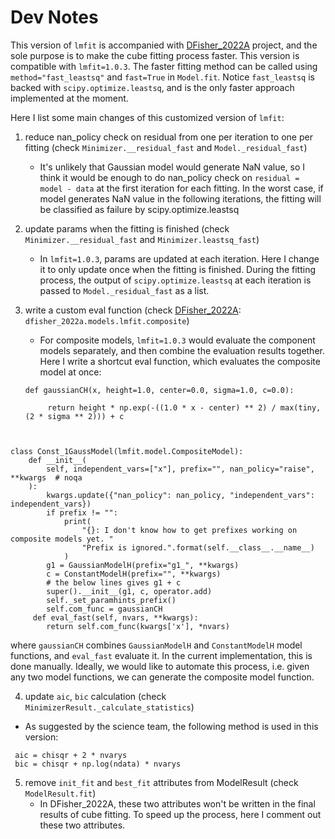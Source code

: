 # Dev Notes

 This version of `lmfit` is accompanied with [DFisher_2022A](https://github.com/ADACS-Australia/dfisher_2022a) project, and the sole purpose is to make the cube fitting process faster. This version is compatible with `lmfit=1.0.3`. The faster fitting method can be called using `method="fast_leastsq"` and `fast=True` in `Model.fit`. Notice `fast_leastsq` is backed with `scipy.optimize.leastsq`, and is the only faster approach implemented at the moment.

Here I list some main changes of this customized version of `lmfit`:
1. reduce nan_policy check on residual from one per iteration to one per fitting (check `Minimizer.__residual_fast` and `Model._residual_fast`)
	- It's unlikely that Gaussian model would generate NaN value, so I think it would be enough to do nan_policy check on `residual = model - data` at the first iteration for each fitting. In the worst case, if model generates NaN value in the following iterations, the fitting will be classified as failure by scipy.optimize.leastsq
	
2. update params when the fitting is finished (check `Minimizer.__residual_fast` and `Minimizer.leastsq_fast`)
    - In `lmfit=1.0.3`, params are updated at each iteration. Here I change it to only update once when the fitting is finished. During the fitting process, the output of `scipy.optimize.leastsq` at each iteration is passed to `Model._residual_fast` as a list.

3. write a custom eval function (check [DFisher_2022A](https://github.com/ADACS-Australia/dfisher_2022a): `dfisher_2022a.models.lmfit.composite`)
   - For composite models, `lmfit=1.0.3` would evaluate the component models separately, and then combine the evaluation results together. Here I write a shortcut eval function, which evaluates the composite model at once:
   ```
   def gaussianCH(x, height=1.0, center=0.0, sigma=1.0, c=0.0):

    	return height * np.exp(-((1.0 * x - center) ** 2) / max(tiny, (2 * sigma ** 2))) + c
```


class Const_1GaussModel(lmfit.model.CompositeModel):
    def __init__(
        self, independent_vars=["x"], prefix="", nan_policy="raise", **kwargs  # noqa
    ):
        kwargs.update({"nan_policy": nan_policy, "independent_vars": independent_vars})
        if prefix != "":
            print(
                "{}: I don't know how to get prefixes working on composite models yet. "
                "Prefix is ignored.".format(self.__class__.__name__)
            )
        g1 = GaussianModelH(prefix="g1_", **kwargs)
        c = ConstantModelH(prefix="", **kwargs)
        # the below lines gives g1 + c
        super().__init__(g1, c, operator.add)
        self._set_paramhints_prefix()
        self.com_func = gaussianCH        
     def eval_fast(self, nvars, **kwargs):
        return self.com_func(kwargs['x'], *nvars)
```

where `gaussianCH` combines `GaussianModelH` and `ConstantModelH` model functions, and `eval_fast` evaluate it. In the current implementation, this is done manually. Ideally, we would like to automate this process, i.e. given any two model functions, we can generate the composite model function.

4. update `aic`, `bic` calculation (check `MinimizerResult._calculate_statistics`)
 - As suggested by the science team, the following method is used in this version:
 ```
  aic = chisqr + 2 * nvarys
  bic = chisqr + np.log(ndata) * nvarys
```
5. remove `init_fit` and `best_fit` attributes from ModelResult (check `ModelResult.fit`)
	- In DFisher_2022A, these two attributes won't be written in the final results of cube fitting. To speed up the process, here I comment out these two attributes.
